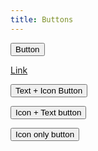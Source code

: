 ```yaml
---
title: Buttons
---
```


<button class="button">Button</button>

<a href="#" class="button">Link</a>

<button type="button" class="button">Text + Icon Button<inline-svg src="./src/assets/svg/arrow-right.svg"></inline-svg></button>

<button class="button"><inline-svg src="./src/assets/svg/arrow-right.svg"></inline-svg>Icon + Text button</button>

<button class="button"><inline-svg src="./src/assets/svg/arrow-right.svg"></inline-svg><span class="button sr-only">Icon only button</span></button>
